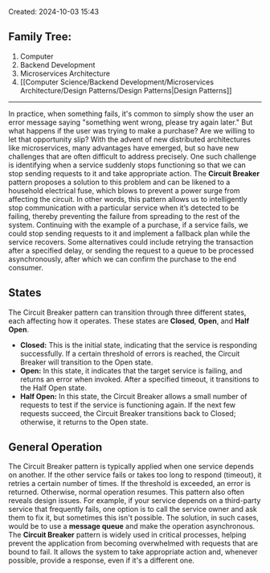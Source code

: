 Created: 2024-10-03 15:43
## Family Tree:
1. Computer
2. Backend Development
3. Microservices Architecture
4. [[Computer Science/Backend Development/Microservices Architecture/Design Patterns/Design Patterns|Design Patterns]]
-- -
In practice, when something fails, it's common to simply show the user an error message saying "something went wrong, please try again later." But what happens if the user was trying to make a purchase? Are we willing to let that opportunity slip?
With the advent of new distributed architectures like microservices, many advantages have emerged, but so have new challenges that are often difficult to address precisely. One such challenge is identifying when a service suddenly stops functioning so that we can stop sending requests to it and take appropriate action.
The **Circuit Breaker** pattern proposes a solution to this problem and can be likened to a household electrical fuse, which blows to prevent a power surge from affecting the circuit. In other words, this pattern allows us to intelligently stop communication with a particular service when it’s detected to be failing, thereby preventing the failure from spreading to the rest of the system.
Continuing with the example of a purchase, if a service fails, we could stop sending requests to it and implement a fallback plan while the service recovers. Some alternatives could include retrying the transaction after a specified delay, or sending the request to a queue to be processed asynchronously, after which we can confirm the purchase to the end consumer.
## States
The Circuit Breaker pattern can transition through three different states, each affecting how it operates. These states are **Closed**, **Open**, and **Half Open**.
- **Closed:** This is the initial state, indicating that the service is responding successfully. If a certain threshold of errors is reached, the Circuit Breaker will transition to the Open state.
- **Open:** In this state, it indicates that the target service is failing, and returns an error when invoked. After a specified timeout, it transitions to the Half Open state.
- **Half Open:** In this state, the Circuit Breaker allows a small number of requests to test if the service is functioning again. If the next few requests succeed, the Circuit Breaker transitions back to Closed; otherwise, it returns to the Open state.
## General Operation
The Circuit Breaker pattern is typically applied when one service depends on another. If the other service fails or takes too long to respond (timeout), it retries a certain number of times. If the threshold is exceeded, an error is returned. Otherwise, normal operation resumes.
This pattern also often reveals design issues. For example, if your service depends on a third-party service that frequently fails, one option is to call the service owner and ask them to fix it, but sometimes this isn't possible. The solution, in such cases, would be to use a **message queue** and make the operation asynchronous.
The **Circuit Breaker** pattern is widely used in critical processes, helping prevent the application from becoming overwhelmed with requests that are bound to fail. It allows the system to take appropriate action and, whenever possible, provide a response, even if it's a different one.
